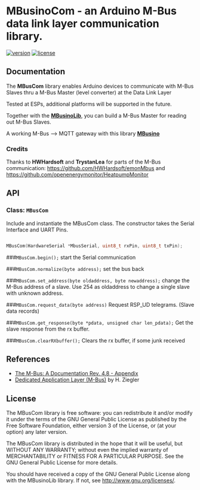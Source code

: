 # MBusinoCom - an Arduino M-Bus data link layer communication library. 
[![version](https://img.shields.io/badge/version-0.1.0-brightgreen.svg)](CHANGELOG.md)
[![license](https://img.shields.io/badge/license-GPL--3.0-orange.svg)](LICENSE)


## Documentation

The **MBusCom** library enables Arduino devices to communicate with M-Bus Slaves thru a M-Bus Master (level converter) at the Data Link Layer

Tested at ESPs, additional platforms will be supported in the future.

Together with the [**MBusinoLib**](https://github.com/Zeppelin500/MBusinoLib), you can build a M-Bus Master for reading out M-Bus Slaves.

A working M-Bus --> MQTT gateway with this library [**MBusino**](https://github.com/Zeppelin500/MBusino)

### Credits

Thanks to **HWHardsoft** and **TrystanLea** for parts of the M-Bus communication: https://github.com/HWHardsoft/emonMbus and https://github.com/openenergymonitor/HeatpumpMonitor

## API

### Class: `MBusCom`

Include and instantiate the MBusCom class. The constructor takes the Serial Interface and UART Pins.

```c

MBusCom(HardwareSerial *MbusSerial, uint8_t rxPin, uint8_t txPin);
```

###```MBusCom.begin();```
start the Serial communication

###```MBusCom.normalize(byte address);```
set the bus back

###```MBusCom.set_address(byte oldaddress, byte newaddress);```
change the M-Bus address of a slave. Use 254 as oldaddress to change a single slave with unknown address.

###```MBusCom.request_data(byte address)```
Request RSP_UD telegrams. (Slave data records)

###```MBusCom.get_response(byte *pdata, unsigned char len_pdata);```
Get the slave response from the rx buffer.

###```MBusCom.clearRXbuffer();```
Clears the rx buffer, if some junk received



## References

* [The M-Bus: A Documentation Rev. 4.8 - Appendix](https://m-bus.com/assets/downloads/MBDOC48.PDF)
* [Dedicated Application Layer (M-Bus)](https://datasheet.datasheetarchive.com/originals/crawler/m-bus.com/ba82a2f0a320ffda901a2d9814f48c24.pdf) by H. Ziegler

## License


The MBusCom library is free software: you can redistribute it and/or modify
it under the terms of the GNU General Public License as published by
the Free Software Foundation, either version 3 of the License, or
(at your option) any later version.

The MBusCom library is distributed in the hope that it will be useful,
but WITHOUT ANY WARRANTY; without even the implied warranty of
MERCHANTABILITY or FITNESS FOR A PARTICULAR PURPOSE.  See the
GNU General Public License for more details.

You should have received a copy of the GNU General Public License
along with the MBusinoLib library.  If not, see <http://www.gnu.org/licenses/>.
